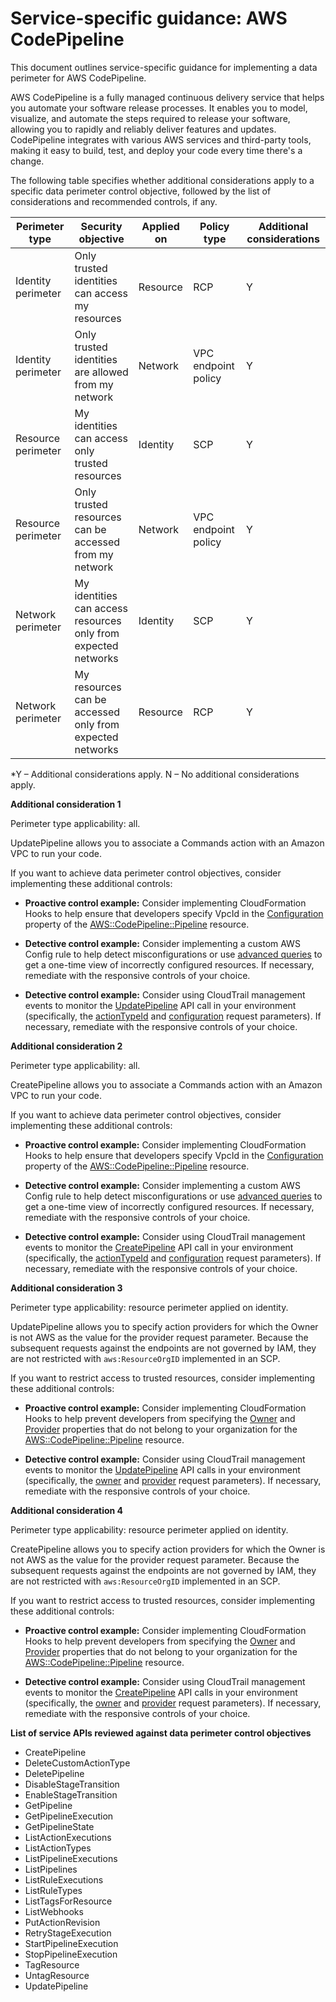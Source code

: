 
# Service-specific guidance: AWS CodePipeline


This document outlines service-specific guidance for implementing a data perimeter for AWS CodePipeline. 

AWS CodePipeline is a fully managed continuous delivery service that helps you automate your software release processes. It enables you to model, visualize, and automate the steps required to release your software, allowing you to rapidly and reliably deliver features and updates. CodePipeline integrates with various AWS services and third-party tools, making it easy to build, test, and deploy your code every time there's a change.


The following table specifies whether additional considerations apply to a specific data perimeter control objective, followed by the list of considerations and recommended controls, if any.

| Perimeter type | Security objective | Applied on | Policy type | Additional considerations |
|----------------|-------------------|------------|-------------|------------------------|
| Identity perimeter | Only trusted identities can access my resources | Resource | RCP | Y |
| Identity perimeter | Only trusted identities are allowed from my network | Network | VPC endpoint policy | Y |
| Resource perimeter | My identities can access only trusted resources | Identity | SCP | Y |
| Resource perimeter | Only trusted resources can be accessed from my network | Network | VPC endpoint policy | Y |
| Network perimeter | My identities can access resources only from expected networks | Identity | SCP | Y |
| Network perimeter | My resources can be accessed only from expected networks | Resource | RCP | Y |

*Y – Additional considerations apply. N – No additional considerations apply.
 



**Additional consideration 1**

Perimeter type applicability: all.

UpdatePipeline allows you to associate a Commands action with an Amazon VPC to run your code.

If you want to achieve data perimeter control objectives, consider implementing these additional controls:

* **Proactive control example:** Consider implementing CloudFormation Hooks to help ensure that developers specify VpcId in the [Configuration](https://docs.aws.amazon.com/AWSCloudFormation/latest/TemplateReference/aws-properties-codepipeline-pipeline-actiondeclaration.html#cfn-codepipeline-pipeline-actiondeclaration-configuration) property of the [AWS::CodePipeline::Pipeline](https://docs.aws.amazon.com/AWSCloudFormation/latest/TemplateReference/aws-resource-codepipeline-pipeline.html) resource.

* **Detective control example:** Consider implementing a custom AWS Config rule to help detect misconfigurations or use [advanced queries](https://docs.aws.amazon.com/config/latest/developerguide/querying-AWS-resources.html) to get a one-time view of incorrectly configured resources. If necessary, remediate with the responsive controls of your choice.

* **Detective control example:** Consider using CloudTrail management events to monitor the [UpdatePipeline](https://docs.aws.amazon.com/codepipeline/latest/APIReference/API_UpdatePipeline.html) API call in your environment (specifically, the [actionTypeId](https://docs.aws.amazon.com/codepipeline/latest/APIReference/API_ActionDeclaration.html#CodePipeline-Type-ActionDeclaration-actionTypeId) and [configuration](https://docs.aws.amazon.com/codepipeline/latest/APIReference/API_ActionDeclaration.html#CodePipeline-Type-ActionDeclaration-configuration) request parameters). If necessary, remediate with the responsive controls of your choice.


**Additional consideration 2**

Perimeter type applicability: all.

CreatePipeline allows you to associate a Commands action with an Amazon VPC to run your code.

If you want to achieve data perimeter control objectives, consider implementing these additional controls:

* **Proactive control example:** Consider implementing CloudFormation Hooks to help ensure that developers specify VpcId in the [Configuration](https://docs.aws.amazon.com/AWSCloudFormation/latest/TemplateReference/aws-properties-codepipeline-pipeline-actiondeclaration.html#cfn-codepipeline-pipeline-actiondeclaration-configuration) property of the [AWS::CodePipeline::Pipeline](https://docs.aws.amazon.com/AWSCloudFormation/latest/TemplateReference/aws-resource-codepipeline-pipeline.html) resource.

* **Detective control example:** Consider implementing a custom AWS Config rule to help detect misconfigurations or use [advanced queries](https://docs.aws.amazon.com/config/latest/developerguide/querying-AWS-resources.html) to get a one-time view of incorrectly configured resources. If necessary, remediate with the responsive controls of your choice.

* **Detective control example:** Consider using CloudTrail management events to monitor the [CreatePipeline](https://docs.aws.amazon.com/codepipeline/latest/APIReference/API_CreatePipeline.html) API call in your environment (specifically, the [actionTypeId](https://docs.aws.amazon.com/codepipeline/latest/APIReference/API_ActionDeclaration.html#CodePipeline-Type-ActionDeclaration-actionTypeId) and [configuration](https://docs.aws.amazon.com/codepipeline/latest/APIReference/API_ActionDeclaration.html#CodePipeline-Type-ActionDeclaration-configuration) request parameters). If necessary, remediate with the responsive controls of your choice.


**Additional consideration 3**

Perimeter type applicability: resource perimeter applied on identity.

UpdatePipeline allows you to specify action providers for which the Owner is not AWS as the value for the provider request parameter. Because the subsequent requests against the endpoints are not governed by IAM, they are not restricted with `aws:ResourceOrgID` implemented in an SCP.

If you want to restrict access to trusted resources, consider implementing these additional controls:

* **Proactive control example:** Consider implementing CloudFormation Hooks to help prevent developers from specifying the [Owner](https://docs.aws.amazon.com/AWSCloudFormation/latest/TemplateReference/aws-properties-codepipeline-pipeline-actiontypeid.html#cfn-codepipeline-pipeline-actiontypeid-owner) and [Provider](https://docs.aws.amazon.com/AWSCloudFormation/latest/TemplateReference/aws-properties-codepipeline-pipeline-actiontypeid.html#cfn-codepipeline-pipeline-actiontypeid-provider) properties that do not belong to your organization for the [AWS::CodePipeline::Pipeline](https://docs.aws.amazon.com/AWSCloudFormation/latest/TemplateReference/aws-resource-codepipeline-pipeline.html) resource.

* **Detective control example:** Consider using CloudTrail management events to monitor the [UpdatePipeline](https://docs.aws.amazon.com/codepipeline/latest/APIReference/API_UpdatePipeline.html) API calls in your environment (specifically, the [owner](https://docs.aws.amazon.com/codepipeline/latest/APIReference/API_ActionTypeId.html#CodePipeline-Type-ActionTypeId-owner) and [provider](https://docs.aws.amazon.com/codepipeline/latest/APIReference/API_ActionTypeId.html#CodePipeline-Type-ActionTypeId-provider) request parameters). If necessary, remediate with the responsive controls of your choice.


**Additional consideration 4**

Perimeter type applicability: resource perimeter applied on identity.

CreatePipeline allows you to specify action providers for which the Owner is not AWS as the value for the provider request parameter. Because the subsequent requests against the endpoints are not governed by IAM, they are not restricted with `aws:ResourceOrgID` implemented in an SCP.

If you want to restrict access to trusted resources, consider implementing these additional controls:

* **Proactive control example:** Consider implementing CloudFormation Hooks to help prevent developers from specifying the [Owner](https://docs.aws.amazon.com/AWSCloudFormation/latest/TemplateReference/aws-properties-codepipeline-pipeline-actiontypeid.html#cfn-codepipeline-pipeline-actiontypeid-owner) and [Provider](https://docs.aws.amazon.com/AWSCloudFormation/latest/TemplateReference/aws-properties-codepipeline-pipeline-actiontypeid.html#cfn-codepipeline-pipeline-actiontypeid-provider) properties that do not belong to your organization for the [AWS::CodePipeline::Pipeline](https://docs.aws.amazon.com/AWSCloudFormation/latest/TemplateReference/aws-resource-codepipeline-pipeline.html) resource.

* **Detective control example:**
Consider using CloudTrail management events to monitor the [CreatePipeline](https://docs.aws.amazon.com/codepipeline/latest/APIReference/API_CreatePipeline.html) API calls in your environment (specifically, the [owner](https://docs.aws.amazon.com/codepipeline/latest/APIReference/API_ActionTypeId.html#CodePipeline-Type-ActionTypeId-owner) and [provider](https://docs.aws.amazon.com/codepipeline/latest/APIReference/API_ActionTypeId.html#CodePipeline-Type-ActionTypeId-provider) request parameters). If necessary, remediate with the responsive controls of your choice.

**List of service APIs reviewed against data perimeter control objectives**

* CreatePipeline
* DeleteCustomActionType
* DeletePipeline
* DisableStageTransition
* EnableStageTransition
* GetPipeline
* GetPipelineExecution
* GetPipelineState
* ListActionExecutions
* ListActionTypes
* ListPipelineExecutions
* ListPipelines
* ListRuleExecutions
* ListRuleTypes
* ListTagsForResource
* ListWebhooks
* PutActionRevision
* RetryStageExecution
* StartPipelineExecution
* StopPipelineExecution
* TagResource
* UntagResource
* UpdatePipeline
